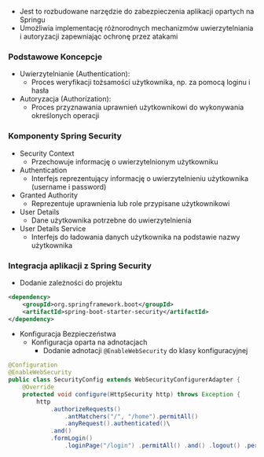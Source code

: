 - Jest to rozbudowane narzędzie do zabezpieczenia aplikacji opartych na Springu
- Umożliwia implementację różnorodnych mechanizmów uwierzytelniania i autoryzacji zapewniając ochronę przez atakami

### Podstawowe Koncepcje
- Uwierzytelnianie (Authentication): 
	- Proces weryfikacji tożsamości użytkownika, np. za pomocą loginu i hasła
- Autoryzacja (Authorization):
	- Proces przyznawania uprawnień użytkownikowi do wykonywania określonych operacji

### Komponenty Spring Security
- Security Context
	- Przechowuje informację o uwierzytelnionym użytkowniku
- Authentication
	- Interfejs reprezentujący informację o uwierzytelnieniu użytkownika (username i password)
- Granted Authority
	- Reprezentuje uprawnienia lub role przypisane użytkownikowi
- User Details
	- Dane użytkownika potrzebne do uwierzytelnienia
- User Details Service
	- Interfejs do ładowania danych użytkownika na podstawie nazwy użytkownika

### Integracja aplikacji z Spring Security
- Dodanie zależności do projektu
```xml
<dependency>
    <groupId>org.springframework.boot</groupId>
    <artifactId>spring-boot-starter-security</artifactId>
</dependency>
```
- Konfiguracja Bezpieczeństwa
	- Konfiguracja oparta na adnotacjach
		- Dodanie adnotacji `@EnableWebSecurity` do klasy konfiguracyjnej
```java
@Configuration 
@EnableWebSecurity 
public class SecurityConfig extends WebSecurityConfigurerAdapter {
	@Override
	protected void configure(HttpSecurity http) throws Exception {
		http 
			.authorizeRequests()
				.antMatchers("/", "/home").permitAll()
				.anyRequest().authenticated()\
			.and()
			.formLogin()
				.loginPage("/login") .permitAll() .and() .logout() .permitAll(); } }
```